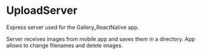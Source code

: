 # UploadServer

Express server used for the Gallery_ReactNative app. 

Server receives images from mobile app and saves them in a directory. App allows to change filenames and delete images.
